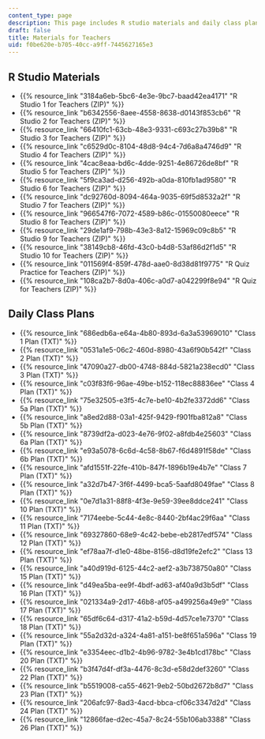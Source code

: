 ```yaml
---
content_type: page
description: This page includes R studio materials and daily class plans for teachers.
draft: false
title: Materials for Teachers
uid: f0be620e-b705-40cc-a9ff-7445627165e3
---
```

## R Studio Materials

- {{% resource_link "3184a6eb-5bc6-4e3e-9bc7-baad42ea4171" "R Studio 1 for Teachers (ZIP)" %}}
- {{% resource_link "b6342556-8aee-4558-8638-d0143f853cb6" "R Studio 2 for Teachers (ZIP)" %}}
- {{% resource_link "66410fc1-63cb-48e3-9331-c693c27b39b8" "R Studio 3 for Teachers (ZIP)" %}}
- {{% resource_link "c6529d0c-8104-48d8-94c4-7d6a8a4746d9" "R Studio 4 for Teachers (ZIP)" %}}
- {{% resource_link "4cac8eaa-bd6c-4dde-9251-4e86726de8bf" "R Studio 5 for Teachers (ZIP)" %}}
- {{% resource_link "5f9ca3ad-d256-492b-a0da-810fb1ad9580" "R Studio 6 for Teachers (ZIP)" %}}
- {{% resource_link "dc92760d-8094-464a-9035-69f5d8532a2f" "R Studio 7 for Teachers (ZIP)" %}}
- {{% resource_link "966547f6-7072-4589-b86c-01550080eece" "R Studio 8 for Teachers (ZIP)" %}}
- {{% resource_link "29de1af9-798b-43e3-8a12-15969c09c8b5" "R Studio 9 for Teachers (ZIP)" %}}
- {{% resource_link "38149cb8-46fd-43c0-b4d8-53af86d2f1d5" "R Studio 10 for Teachers (ZIP)" %}}
- {{% resource_link "011569f4-859f-478d-aae0-8d38d81f9775" "R Quiz Practice for Teachers (ZIP)" %}}
- {{% resource_link "108ca2b7-8d0a-406c-a0d7-a042299f8e94" "R Quiz for Teachers (ZIP)" %}}

## Daily Class Plans

- {{% resource_link "686edb6a-e64a-4b80-893d-6a3a53969010" "Class 1 Plan (TXT)" %}}
- {{% resource_link "0531a1e5-06c2-460d-8980-43a6f90b542f" "Class 2 Plan (TXT)" %}}
- {{% resource_link "47090a27-db00-4748-884d-5821a238ecd0" "Class 3 Plan (TXT)" %}}
- {{% resource_link "c03f83f6-96ae-49be-b152-118ec88836ee" "Class 4 Plan (TXT)" %}}
- {{% resource_link "75e32505-e3f5-4c7e-be10-4b2fe3372dd6" "Class 5a Plan (TXT)" %}}
- {{% resource_link "a8ed2d88-03a1-425f-9429-f901fba812a8" "Class 5b Plan (TXT)" %}}
- {{% resource_link "8739df2a-d023-4e76-9f02-a8fdb4e25603" "Class 6a Plan (TXT)" %}}
- {{% resource_link "e93a5078-6c6d-4c58-8b67-f6d4891f58de" "Class 6b Plan (TXT)" %}}
- {{% resource_link "afd1551f-22fe-410b-847f-1896b19e4b7e" "Class 7 Plan (TXT)" %}}
- {{% resource_link "a32d7b47-3f6f-4499-bca5-5aafd8049fae" "Class 8 Plan (TXT)" %}}
- {{% resource_link "0e7d1a31-88f8-4f3e-9e59-39ee8ddce241" "Class 10 Plan (TXT)" %}}
- {{% resource_link "7174eebe-5c44-4e8c-8440-2bf4ac29f6aa" "Class 11 Plan (TXT)" %}}
- {{% resource_link "69327860-68e9-4c42-bebe-eb2817edf574" "Class 12 Plan (TXT)" %}}
- {{% resource_link "ef78aa7f-d1e0-48be-8156-d8d19fe2efc2" "Class 13 Plan (TXT)" %}}
- {{% resource_link "a40d919d-6125-44c2-aef2-a3b738750a80" "Class 15 Plan (TXT)" %}}
- {{% resource_link "d49ea5ba-ee9f-4bdf-ad63-af40a9d3b5df" "Class 16 Plan (TXT)" %}}
- {{% resource_link "021334a9-2d17-46b8-af05-a499256a49e9" "Class 17 Plan (TXT)" %}}
- {{% resource_link "65df6c64-d317-41a2-b59d-4d57ce1e7370" "Class 18 Plan (TXT)" %}}
- {{% resource_link "55a2d32d-a324-4a81-a151-be8f651a596a" "Class 19 Plan (TXT)" %}}
- {{% resource_link "e3354eec-d1b2-4b96-9782-3e4b1cd178bc" "Class 20 Plan (TXT)" %}}
- {{% resource_link "b3f47d4f-df3a-4476-8c3d-e58d2def3260" "Class 22 Plan (TXT)" %}}
- {{% resource_link "b5519008-ca55-4621-9eb2-50bd2672b8d7" "Class 23 Plan (TXT)" %}}
- {{% resource_link "206afc97-8ad3-4acd-bbca-cf06c3347d2d" "Class 24 Plan (TXT)" %}}
- {{% resource_link "12866fae-d2ec-45a7-8c24-55b106ab3388" "Class 26 Plan (TXT)" %}}